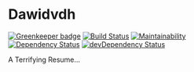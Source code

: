 # Dawidvdh

[![Greenkeeper badge](https://badges.greenkeeper.io/dawidvdh/dawidvdh.github.io.svg)](https://greenkeeper.io/) [![Build Status](https://travis-ci.org/dawidvdh/dawidvdh.github.io.svg?branch=master)](https://travis-ci.org/dawidvdh/dawidvdh.github.io) [![Maintainability](https://api.codeclimate.com/v1/badges/2b9898ee70a32c01e9c6/maintainability)](https://codeclimate.com/github/dawidvdh/dawidvdh.github.io/maintainability) [![Dependency Status](https://david-dm.org/dawidvdh/dawidvdh.github.io.svg)](https://david-dm.org/madeagency/reactivity) [![devDependency Status](https://david-dm.org/dawidvdh/dawidvdh.github.io/dev-status.svg)](https://david-dm.org/madeagency/reactivity#info=devDependencies)

A Terrifying Resume...

